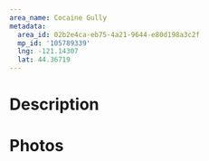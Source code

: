```yaml
---
area_name: Cocaine Gully
metadata:
  area_id: 02b2e4ca-eb75-4a21-9644-e80d198a3c2f
  mp_id: '105789339'
  lng: -121.14307
  lat: 44.36719
---
```

# Description

# Photos

